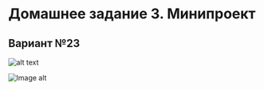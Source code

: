 # Домашнее задание 3. Минипроект

## Вариант №23
![alt text](https://github.com/EdwardNee/study-FASM/blob/master/FASM/week3/sourse/%D0%A3%D1%81%D0%BB%D0%BE%D0%B2%D0%B8%D0%B5.PNG0)

![Image alt](https://github.com/{EdwardNee}/{study-FASM}/raw/{master}/{FASM/sourse}/Условие.png)
